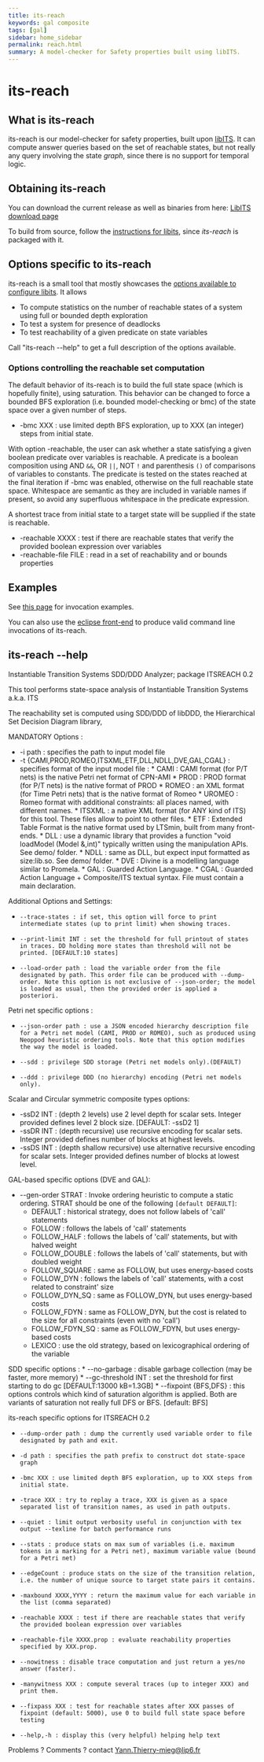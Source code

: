 ```yaml
---
title: its-reach
keywords: gal composite
tags: [gal]
sidebar: home_sidebar
permalink: reach.html
summary: A model-checker for Safety properties built using libITS.
---
```


# its-reach 

## What is its-reach

its-reach is our model-checker for safety properties, built upon [libITS](libits.md).
It can compute answer queries based on the set of reachable states, but not 
really any query involving the state _graph_, since there is no support for 
temporal logic.

## Obtaining its-reach

You can download the current release as well as binaries from here: [LibITS download page](https://lip6.github.io/libITS/)

To build from source, follow the [instructions for libits](libits.html#obtaining-the-latest-development-version), since _its-reach_ is packaged with it.
 
## Options specific to its-reach

its-reach is a small tool that mostly showcases the [options available to configure libits](libits.md#common-options-of-its-tools). It allows

*   To compute statistics on the number of reachable states of a system using full or bounded depth exploration
*   To test a system for presence of deadlocks
*   To test reachability of a given predicate on state variables

Call "its-reach --help" to get a full description of the options available.

### Options controlling the reachable set computation

The default behavior of its-reach is to build the full state space (which is hopefully finite), using saturation. This behavior can be changed to force a bounded BFS exploration (i.e. bounded model-checking or bmc) of the state space over a given number of steps.

*   -bmc XXX : use limited depth BFS exploration, up to XXX (an integer) steps from initial state.

With option -reachable, the user can ask whether a state satisfying a given boolean predicate over variables is reachable. 
A predicate is a boolean composition using AND `&&`, OR `||`, NOT `!` and parenthesis `()` of comparisons of variables to constants. 
The predicate is tested on the states reached at the final iteration if -bmc was enabled, otherwise on the full reachable state space. 
Whitespace are semantic as they are included in variable names if present, so avoid any superfluous whitespace in the predicate expression. 

A shortest trace from initial state to a target state will be supplied if the state is reachable.

*   -reachable XXXX : test if there are reachable states that verify the provided boolean expression over variables
*   -reachable-file FILE : read in a set of reachability and or bounds properties 

## Examples

See [this page](https://github.com/lip6/libITS/blob/master/tests/tests.def) for invocation examples.

You can also use the [eclipse front-end](running.md) to produce valid command line invocations of its-reach.

## its-reach --help

 Instantiable Transition Systems SDD/DDD Analyzer; package ITSREACH 0.2

 This tool performs state-space analysis of Instantiable Transition Systems a.k.a. ITS 

 The reachability set is computed using SDD/DDD of libDDD, the Hierarchical Set Decision Diagram library, 
 
MANDATORY Options :
*    -i path : specifies the path to input model file
*    -t {CAMI,PROD,ROMEO,ITSXML,ETF,DLL,NDLL,DVE,GAL,CGAL} : specifies format of the input model file : 
             * CAMI : CAMI format (for P/T nets) is the native Petri net format of CPN-AMI
             * PROD : PROD format (for P/T nets) is the native format of PROD
             * ROMEO : an XML format (for Time Petri nets) that is the native format of Romeo
             * UROMEO : Romeo format with additional constraints: all places named, with different names.
             * ITSXML : a native XML format (for ANY kind of ITS) for this tool. These files allow to point to other files.
             * ETF : Extended Table Format is the native format used by LTSmin, built from many front-ends.
             * DLL : use a dynamic library that provides a function "void loadModel (Model &,int)" typically written using the manipulation APIs. See demo/ folder.
             * NDLL : same as DLL, but expect input formatted as size:lib.so. See demo/ folder.
             * DVE : Divine is a modelling language similar to Promela.
             * GAL : Guarded Action Language.
             * CGAL : Guarded Action Language + Composite/ITS textual syntax. File must contain a main declaration.

Additional Options and Settings:
*     --trace-states : if set, this option will force to print intermediate states (up to print limit) when showing traces. 
*     --print-limit INT : set the threshold for full printout of states in traces. DD holding more states than threshold will not be printed. [DEFAULT:10 states]
*     --load-order path : load the variable order from the file designated by path. This order file can be produced with --dump-order. Note this option is not exclusive of --json-order; the model is loaded as usual, then the provided order is applied a posteriori. 

Petri net specific options :
*     --json-order path : use a JSON encoded hierarchy description file for a Petri net model (CAMI, PROD or ROMEO), such as produced using Neoppod heuristic ordering tools. Note that this option modifies the way the model is loaded. 
 
*     --sdd : privilege SDD storage (Petri net models only).(DEFAULT)
*     --ddd : privilege DDD (no hierarchy) encoding (Petri net models only).

Scalar and Circular symmetric composite types options:
*    -ssD2 INT : (depth 2 levels) use 2 level depth for scalar sets. Integer provided defines level 2 block size. [DEFAULT: -ssD2 1]
*    -ssDR INT : (depth recursive) use recursive encoding for scalar sets. Integer provided defines number of blocks at highest levels.
*    -ssDS INT : (depth shallow recursive) use alternative recursive encoding for scalar sets. Integer provided defines number of blocks at lowest level.


GAL-based specific options (DVE and GAL):
*    --gen-order STRAT :  Invoke ordering heuristic to compute a static ordering.
                         STRAT should be one of the following `[default DEFAULT]`:
       * DEFAULT         : historical strategy, does not follow labels of 'call' statements
       * FOLLOW          : follows the labels of 'call' statements
       * FOLLOW_HALF     : follows the labels of 'call' statements, but with halved weight
       * FOLLOW_DOUBLE   : follows the labels of 'call' statements, but with doubled weight
       * FOLLOW_SQUARE   : same as FOLLOW, but uses energy-based costs
       * FOLLOW_DYN      : follows the labels of 'call' statements, with a cost related to constraint' size
       * FOLLOW_DYN_SQ   : same as FOLLOW_DYN, but uses energy-based costs
       * FOLLOW_FDYN     : same as FOLLOW_DYN, but the cost is related to the size for all constraints (even with no 'call')
       * FOLLOW_FDYN_SQ  : same as FOLLOW_FDYN, but uses energy-based costs
       * LEXICO          : use the old strategy, based on lexicographical ordering of the variable
 
SDD specific options : 
    * --no-garbage : disable garbage collection (may be faster, more memory)
    * --gc-threshold INT : set the threshold for first starting to do gc [DEFAULT:13000 kB=1.3GB]
    * --fixpoint {BFS,DFS} : this options controls which kind of saturation algorithm is applied. Both are variants of saturation not really full DFS or BFS. [default: BFS]

its-reach specific options for ITSREACH 0.2
*     --dump-order path : dump the currently used variable order to file designated by path and exit. 
*     -d path : specifies the path prefix to construct dot state-space graph
*     -bmc XXX : use limited depth BFS exploration, up to XXX steps from initial state.
*     -trace XXX : try to replay a trace, XXX is given as a space separated list of transition names, as used in path outputs.
*     --quiet : limit output verbosity useful in conjunction with tex output --texline for batch performance runs
*     --stats : produce stats on max sum of variables (i.e. maximum tokens in a marking for a Petri net), maximum variable value (bound for a Petri net)
*     --edgeCount : produce stats on the size of the transition relation, i.e. the number of unique source to target state pairs it contains.
*     -maxbound XXXX,YYYY : return the maximum value for each variable in the list (comma separated)
*     -reachable XXXX : test if there are reachable states that verify the provided boolean expression over variables
*     -reachable-file XXXX.prop : evaluate reachability properties specified by XXX.prop.
*     --nowitness : disable trace computation and just return a yes/no answer (faster).
*     -manywitness XXX : compute several traces (up to integer XXX) and print them.
*     --fixpass XXX : test for reachable states after XXX passes of fixpoint (default: 5000), use 0 to build full state space before testing
*     --help,-h : display this (very helpful) helping help text

Problems ? Comments ? contact Yann.Thierry-mieg@lip6.fr
